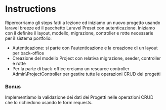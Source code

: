 # Instructions 
Ripercorriamo gli steps fatti a lezione ed iniziamo un nuovo progetto usando laravel breeze ed il pacchetto Laravel Preset con autenticazione.
Iniziamo con il definire il layout, modello, migrazione, controller e rotte necessarie per il sistema portfolio:
- Autenticazione: si parte con l'autenticazione e la creazione di un layout per back-office
- Creazione del modello Project con relativa migrazione, seeder, controller e rotte
- Per la parte di back-office creiamo un resource controller Admin\ProjectController per gestire tutte le operazioni CRUD dei progetti

### Bonus
Implementiamo la validazione dei dati dei Progetti nelle operazioni CRUD che lo richiedono usando le form requests.